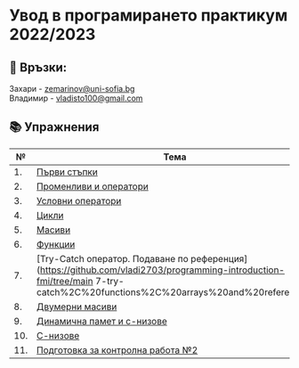 # Увод в програмирането практикум 2022/2023

:love_letter: Връзки:<br>
---
Захари - zemarinov@uni-sofia.bg <br>
Владимир - vladisto100@gmail.com


## :books: Упражнения
| №   | Тема                                                                                                                                                                         |
| --- | ---------------------------------------------------------------------------------------------------------------------------------------------------------------------------- |
| 1.  | [Първи стъпки](https://github.com/vladi2703/programming-introduction-fmi/tree/main/01-introductional-steps)                                                                  |
| 2.  | [Променливи и оператори](https://github.com/vladi2703/programming-introduction-fmi/tree/main/02-variables-and-operators)                                                     |
| 3.  | [Условни оператори](https://github.com/vladi2703/programming-introduction-fmi/tree/main/03-conditional-operators)                                                            |
| 4.  | [Цикли](https://github.com/vladi2703/programming-introduction-fmi/tree/main/04-loops)                                                                                        |
| 5.  | [Масиви](https://github.com/vladi2703/programming-introduction-fmi/tree/main/05-arrays)                                                                                      |
| 6.  | [Функции](https://github.com/vladi2703/programming-introduction-fmi/tree/main/06-functions)                                                                                  |
| 7.  | [Try-Catch оператор. Подаване по референция](https://github.com/vladi2703/programming-introduction-fmi/tree/main 7-try-catch%2C%20functions%2C%20arrays%20and%20references) |
| 8.  | [Двумерни масиви](https://github.com/vladi2703/programming-introduction-fmi/tree/main/08-multi-dimensional-arrays)                                                           |
| 9.  | [Динамична памет и c-низове](https://github.com/vladi2703/programming-introduction-fmi/tree/main/09-Dynamic%20memory%20and%20c-strings)                                      |
| 10. | [С-низове](https://github.com/vladi2703/programming-introduction-fmi/tree/main/10-C-strings)                                                                                 |
| 11. | [Подготовка за контролна работа №2](https://github.com/vladi2703/programming-introduction-fmi/tree/main/11-exam-2-preparation)                                               |